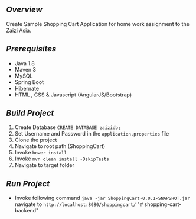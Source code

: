 ## *Overview*
Create Sample Shopping Cart Application for home work assignment to the Zaizi Asia.

## *Prerequisites*
* Java 1.8
* Maven 3
* MySQL
* Spring Boot
* Hibernate
* HTML , CSS & Javascript (AngularJS/Bootstrap)

## *Build Project*
1. Create Database ```CREATE DATABASE zaizidb;```
2. Set Username and Password in the ```application.properties``` file
3. Clone the project
4. Navigate to root path (ShoppingCart)
5. Invoke ```bower install```
6. Invoke ```mvn clean install -DskipTests```
7. Navigate to target folder

## *Run Project*
* Invoke following command
```java -jar ShoppingCart-0.0.1-SNAPSHOT.jar```
navigate to ```http://localhost:8080/shoppingcart/```
"# shopping-cart-backend" 
